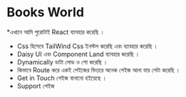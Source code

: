 # Books World


*এখানে আমি পুরোটাই React ব্যাবহার করেছি ।
* Css হিসেবে TailWind Css ইনস্টল করেছি এবং ব্যাবহার করেছি ।
* Daisy UI এবং Component Land ব্যাবহার করেছি ।
* Dynamically ডাটা লোড ও শো করেছি ।
* কিভাবে Route করে একই পেইজের ভিতরে অনেক পেইজ আনা যায় সেটা করেছি ।
* Get in Touch পেইজ বানানো হইয়েছে ।
* Support পেইজ 









